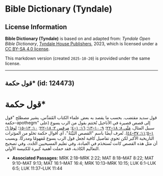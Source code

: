 # Bible Dictionary (Tyndale)

## License Information

**Bible Dictionary (Tyndale)** is based on and adapted from: _Tyndale Open Bible Dictionary_, [Tyndale House Publishers](https://tyndaleopenresources.com/), 2023, which is licensed under a [CC BY-SA 4.0 license](https://creativecommons.org/licenses/by-sa/4.0/legalcode.en).

This markdown version (created `2025-10-20`) is provided under the same license.



--------------------------------

## قول حكمة* (id: 124473)

قول حكمة\*
==========

قول سديد مقتضب. بحسب ما يقصد به بعض علماء الكتاب المُقدَّس، يشير مصطلح "قول حكمة\-apothegm" إلى قصص قصيرة في الأناجيل تُختتم بقول من الرب يسوع (على سبيل المثال، [مَتَّى ٨: ١٨–٢٢](https://ref.ly/Matt8:18-Matt8:22)؛ [٩: ١٠–١٣؛](https://ref.ly/Matt9:10-Matt9:13) [١٦: ١–٤](https://ref.ly/Matt16:1-Matt16:4)؛ [مرقس ٢: ١٨–٢٢](https://ref.ly/Mark2:18-Mark2:22)؛ [١٠: ١٣–١٥](https://ref.ly/Mark10:13-Mark10:15)؛ [لوقا ٦: ١–٥](https://ref.ly/Luke6:1-Luke6:5)؛[١١: ٣٧–٤٤](https://ref.ly/Luke11:37-Luke11:44)). تُعرف أيضًا باسم "القصص البَيِّنَةُ"، أي أقوال حكمة تخلو من المؤثرات التاريخية الأكبر لكن تحوي تفاصيل كافية لجعل قول الرب يسوع مُفهومًا ومدركًا. وبسبب أن مثل هذه القصص كانت تُستخدَم في العبادة، وفي تعليم المسيحيين الجُدد، وفي تصحيح التعاليم الكاذبة، فقد حملت أهمية كبيرة للكنيسة الأولى.

* **Associated Passages:** MRK 2:18–MRK 2:22; MAT 8:18–MAT 8:22; MAT 9:10–MAT 9:13; MAT 16:1–MAT 16:4; MRK 10:13–MRK 10:15; LUK 6:1–LUK 6:5; LUK 11:37–LUK 11:44

